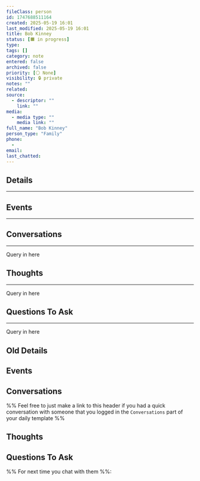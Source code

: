 ```yaml
---
fileClass: person
id: 1747688511164
created: 2025-05-19 16:01
last_modified: 2025-05-19 16:01
title: Bob Kinney
status: [🟧 in progress]
type: 
tags: []
category: note
entered: false
archived: false
priority: [⚪ None]
visibility: 🔒 private
notes: ""
related: 
source:
  - descriptor: ""
    link: ""
media:
  - media type: ""
    media link: ""
full_name: "Bob Kinney"
person_type: "Family"
phone: 
  - 
email: 
last_chatted:
---
```


## Details
---

## Events
---

## Conversations
---
Query in here

## Thoughts
---
Query in here

## Questions To Ask
---
Query in here

## Old Details
## Events
## Conversations
%% Feel free to just make a link to this header if you had a quick conversation with someone that you logged in the `Conversations` part of your daily template %%
<!-- Deprecated query: #conversation tag being removed. Replace with field:: type = "conversation"
```dataview
table file.link as "Conversation"
from ""
where contains(text, "Nate Kinney") and contains(text, "#Conversations")
sort file.ctime desc
``` -->
## Thoughts
<!-- Deprecated query: #thought tag being removed. Replace with field:: type = "thought"
```dataview
TABLE Created, tags
FROM [[]] AND #thought AND !"Hidden"
SORT Created desc
``` -->
## Questions To Ask
%% For next time you chat with them %%: